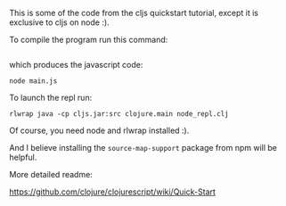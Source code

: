
This is some of the code from the cljs quickstart tutorial, except it is exclusive to cljs on node :).

To compile the program run this command:

```java -cp cljs.jar:src clojure.main node.clj
```

which produces the javascript code:

```node main.js```


To launch the repl run:

```rlwrap java -cp cljs.jar:src clojure.main node_repl.clj```

Of course, you need node and rlwrap installed :).

And I believe installing the `source-map-support` package from npm will be helpful.


More detailed readme:

https://github.com/clojure/clojurescript/wiki/Quick-Start 







